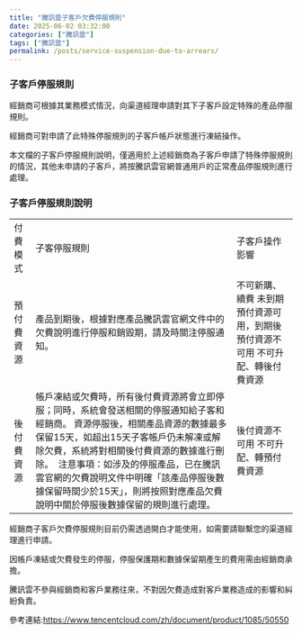```yaml
---
title: "騰訊雲子客戶欠費停服規則"
date: 2025-06-02 03:32:00
categories: ["騰訊雲"]
tags: ["騰訊雲"]
permalink: /posts/service-suspension-due-to-arrears/
---
```

### 子客戶停服規則

經銷商可根據其業務模式情況，向渠道經理申請對其下子客戶設定特殊的產品停服規則。

經銷商可對申請了此特殊停服規則的子客戶帳戶狀態進行凍結操作。

本文檔的子客戶停服規則說明，僅適用於上述經銷商為子客戶申請了特殊停服規則的情況，其他未申請的子客戶，將按騰訊雲官網普通用戶的正常產品停服規則進行處理。

### 子客戶停服規則說明

|  |  |  |
| --- | --- | --- |
| 付費模式	| 子客停服規則	| 子客戶操作影響
預付費資源	| 產品到期後，根據對應產品騰訊雲官網文件中的欠費說明進行停服和銷毀期，請及時關注停服通知。| 	不可新購、續費 未到期預付資源可用，到期後預付資源不可用 不可升配、轉後付費資源| 
| 後付費資源	| 帳戶凍結或欠費時，所有後付費資源將會立即停服；同時，系統會發送相關的停服通知給子客和經銷商。 資源停服後，相關產品資源的數據最多保留15天，如超出15天子客帳戶仍未解凍或解除欠費，系統將對相關後付費資源的數據進行刪除。 ﻿ 注意事項：如涉及的停服產品，已在騰訊雲官網的欠費說明文件中明確「該產品停服後數據保留時間少於15天」，則將按照對應產品欠費說明中關於停服後數據保留的規則進行處理。	| 後付資源不可用 不可升配、轉預付費資源| 



經銷商子客戶欠費停服規則目前仍需透過開白才能使用，如需要請聯繫您的渠道經理進行申請。

因帳戶凍結或欠費發生的停服，停服保護期和數據保留期產生的費用需由經銷商承擔。

騰訊雲不參與經銷商和客戶業務往來，不對因欠費造成對客戶業務造成的影響和糾紛負責。

參考連結:<https://www.tencentcloud.com/zh/document/product/1085/50550>